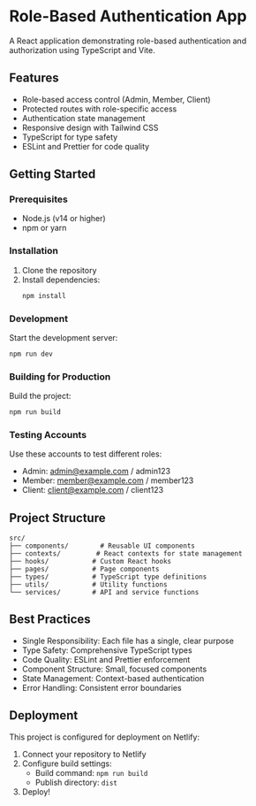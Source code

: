 # Role-Based Authentication App

A React application demonstrating role-based authentication and authorization using TypeScript and Vite.

## Features

- Role-based access control (Admin, Member, Client)
- Protected routes with role-specific access
- Authentication state management
- Responsive design with Tailwind CSS
- TypeScript for type safety
- ESLint and Prettier for code quality

## Getting Started

### Prerequisites

- Node.js (v14 or higher)
- npm or yarn

### Installation

1. Clone the repository
2. Install dependencies:
   ```bash
   npm install
   ```

### Development

Start the development server:
```bash
npm run dev
```

### Building for Production

Build the project:
```bash
npm run build
```

### Testing Accounts

Use these accounts to test different roles:

- Admin: admin@example.com / admin123
- Member: member@example.com / member123
- Client: client@example.com / client123

## Project Structure

```
src/
├── components/        # Reusable UI components
├── contexts/         # React contexts for state management
├── hooks/           # Custom React hooks
├── pages/           # Page components
├── types/           # TypeScript type definitions
├── utils/           # Utility functions
└── services/        # API and service functions
```

## Best Practices

- Single Responsibility: Each file has a single, clear purpose
- Type Safety: Comprehensive TypeScript types
- Code Quality: ESLint and Prettier enforcement
- Component Structure: Small, focused components
- State Management: Context-based authentication
- Error Handling: Consistent error boundaries

## Deployment

This project is configured for deployment on Netlify:

1. Connect your repository to Netlify
2. Configure build settings:
   - Build command: `npm run build`
   - Publish directory: `dist`
3. Deploy!